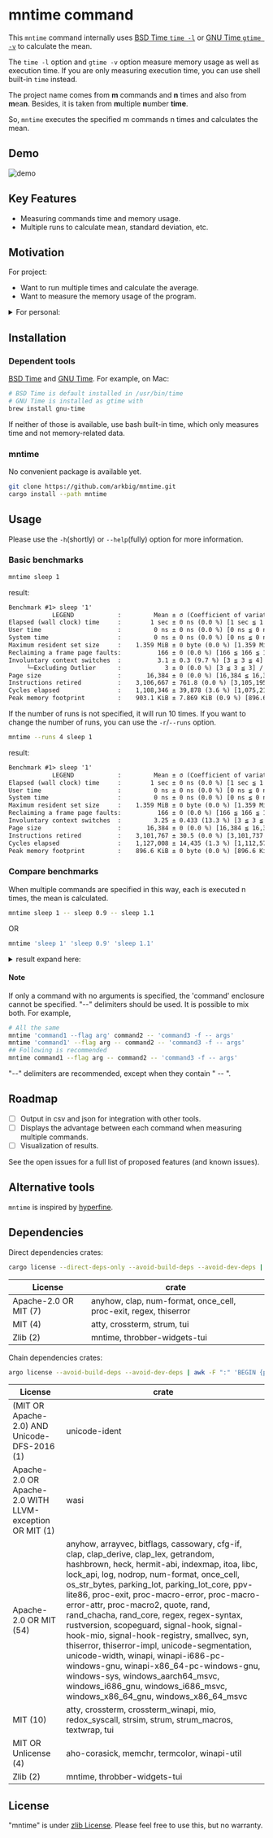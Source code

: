 # mntime command

This `mntime` command internally uses [BSD Time `time -l`][time] or [GNU Time `gtime -v`][gtime] to calculate the mean.

[time]:https://www.freebsd.org/cgi/man.cgi?query=time
[gtime]:https://man7.org/linux/man-pages/man1/time.1.html

The `time -l` option and `gtime -v` option measure memory usage as well as execution time.
If you are only measuring execution time, you can use shell built-in `time` instead.

The project name comes from **m** commands and **n** times and also from **m**ea**n**. Besides, it is taken from **m**ultiple **n**umber **time**.

So, `mntime` executes the specified m commands n times and calculates the mean.

## Demo

![demo](docs/demo.gif)

## Key Features

- Measuring commands time and memory usage.
- Multiple runs to calculate mean, standard deviation, etc.

## Motivation

For project:

- Want to run multiple times and calculate the average.
- Want to measure the memory usage of the program.

<details><summary>For personal:</summary>

- Study the Rust language.
- Learn how to create TUI tool.
- Learn how to use git and GitHub

Yes, I am a new Rustacean, a professional programmer who usually uses C++, C# as language and Perforce for version control.
</details>

## Installation

### Dependent tools

[BSD Time][time] and [GNU Time][gtime]. For example, on Mac:

```sh
# BSD Time is default installed in /usr/bin/time
# GNU Time is installed as gtime with
brew install gnu-time
```

If neither of those is available, use bash built-in time, which only measures time and not memory-related data.

### mntime

No convenient package is available yet.

```sh
git clone https://github.com/arkbig/mntime.git
cargo install --path mntime
```

## Usage

Please use the `-h`(shortly) or `--help`(fully) option for more information.

### Basic benchmarks

```sh
mntime sleep 1
```

result:

```txt
Benchmark #1> sleep '1'
            LEGEND            :         Mean ± σ (Coefficient of variation %) [Min ≦ Median ≦ Max] / Valid count                            
Elapsed (wall clock) time     :        1 sec ± 0 ns (0.0 %) [1 sec ≦ 1 sec ≦ 1 sec] / 10                                                    
User time                     :         0 ns ± 0 ns (0.0 %) [0 ns ≦ 0 ns ≦ 0 ns] / 10
System time                   :         0 ns ± 0 ns (0.0 %) [0 ns ≦ 0 ns ≦ 0 ns] / 10
Maximum resident set size     :    1.359 MiB ± 0 byte (0.0 %) [1.359 MiB ≦ 1.359 MiB ≦ 1.359 MiB] / 10
Reclaiming a frame page faults:          166 ± 0 (0.0 %) [166 ≦ 166 ≦ 166] / 10
Involuntary context switches  :          3.1 ± 0.3 (9.7 %) [3 ≦ 3 ≦ 4] / 10
     └─Excluding Outlier      :            3 ± 0 (0.0 %) [3 ≦ 3 ≦ 3] / 9(-1)
Page size                     :       16,384 ± 0 (0.0 %) [16,384 ≦ 16,384 ≦ 16,384] / 5
Instructions retired          :    3,106,667 ± 761.8 (0.0 %) [3,105,195 ≦ 3,107,013 ≦ 3,107,265] / 5
Cycles elapsed                :    1,108,346 ± 39,878 (3.6 %) [1,075,217 ≦ 1,081,719 ≦ 1,177,488] / 5
Peak memory footprint         :    903.1 KiB ± 7.869 KiB (0.9 %) [896.6 KiB ≦ 896.6 KiB ≦ 912.7 KiB] / 5
```

If the number of runs is not specified, it will run 10 times. If you want to change the number of runs, you can use the `-r`/`--runs` option.

```sh
mntime --runs 4 sleep 1
```

result:

```txt
Benchmark #1> sleep '1'
            LEGEND            :         Mean ± σ (Coefficient of variation %) [Min ≦ Median ≦ Max] / Valid count                            
Elapsed (wall clock) time     :        1 sec ± 0 ns (0.0 %) [1 sec ≦ 1 sec ≦ 1 sec] / 4                                                     
User time                     :         0 ns ± 0 ns (0.0 %) [0 ns ≦ 0 ns ≦ 0 ns] / 4
System time                   :         0 ns ± 0 ns (0.0 %) [0 ns ≦ 0 ns ≦ 0 ns] / 4
Maximum resident set size     :    1.359 MiB ± 0 byte (0.0 %) [1.359 MiB ≦ 1.359 MiB ≦ 1.359 MiB] / 4
Reclaiming a frame page faults:          166 ± 0 (0.0 %) [166 ≦ 166 ≦ 166] / 4
Involuntary context switches  :         3.25 ± 0.433 (13.3 %) [3 ≦ 3 ≦ 4] / 4
Page size                     :       16,384 ± 0 (0.0 %) [16,384 ≦ 16,384 ≦ 16,384] / 2
Instructions retired          :    3,101,767 ± 30.5 (0.0 %) [3,101,737 ≦ 3,101,798 ≦ 3,101,798] / 2
Cycles elapsed                :    1,127,008 ± 14,435 (1.3 %) [1,112,573 ≦ 1,141,444 ≦ 1,141,444] / 2
Peak memory footprint         :    896.6 KiB ± 0 byte (0.0 %) [896.6 KiB ≦ 896.6 KiB ≦ 896.6 KiB] / 2
```

### Compare benchmarks

When multiple commands are specified in this way, each is executed n times, the mean is calculated.

```sh
mntime sleep 1 -- sleep 0.9 -- sleep 1.1
```

OR

```sh
mntime 'sleep 1' 'sleep 0.9' 'sleep 1.1'
```

<details><summary>result expand here:</summary>

```txt
Benchmark #1> sleep '1'
            LEGEND            :         Mean ± σ (Coefficient of variation %) [Min ≦ Median ≦ Max] / Valid count                            
Elapsed (wall clock) time     :        1 sec ± 0 ns (0.0 %) [1 sec ≦ 1 sec ≦ 1 sec] / 10                                                    
User time                     :         0 ns ± 0 ns (0.0 %) [0 ns ≦ 0 ns ≦ 0 ns] / 10
System time                   :         0 ns ± 0 ns (0.0 %) [0 ns ≦ 0 ns ≦ 0 ns] / 10
Maximum resident set size     :    1.359 MiB ± 0 byte (0.0 %) [1.359 MiB ≦ 1.359 MiB ≦ 1.359 MiB] / 10
Reclaiming a frame page faults:        166.3 ± 0.9 (0.5 %) [166 ≦ 166 ≦ 169] / 10
     └─Excluding Outlier      :          166 ± 0 (0.0 %) [166 ≦ 166 ≦ 166] / 9(-1)
Involuntary context switches  :          3.4 ± 0.663 (19.5 %) [3 ≦ 3 ≦ 5] / 10
     └─Excluding Outlier      :        3.222 ± 0.416 (12.9 %) [3 ≦ 3 ≦ 4] / 9(-1)
Page size                     :       16,384 ± 0 (0.0 %) [16,384 ≦ 16,384 ≦ 16,384] / 5
Instructions retired          :    3,105,417 ± 2,386 (0.1 %) [3,102,700 ≦ 3,105,224 ≦ 3,109,298] / 5
Cycles elapsed                :    1,713,440 ± 362,263 (21.1 %) [1,204,750 ≦ 1,835,156 ≦ 2,095,253] / 5
Peak memory footprint         :    896.6 KiB ± 0 byte (0.0 %) [896.6 KiB ≦ 896.6 KiB ≦ 896.6 KiB] / 5
Benchmark #2> sleep '0.9'
            LEGEND            :         Mean ± σ (Coefficient of variation %) [Min ≦ Median ≦ Max] / Valid count                            
Elapsed (wall clock) time     :       900 ms ± 0 ns (0.0 %) [900 ms ≦ 900 ms ≦ 900 ms] / 10                                                 
User time                     :         0 ns ± 0 ns (0.0 %) [0 ns ≦ 0 ns ≦ 0 ns] / 10
System time                   :         0 ns ± 0 ns (0.0 %) [0 ns ≦ 0 ns ≦ 0 ns] / 10
Maximum resident set size     :    1.359 MiB ± 0 byte (0.0 %) [1.359 MiB ≦ 1.359 MiB ≦ 1.359 MiB] / 10
Reclaiming a frame page faults:        166.5 ± 1.025 (0.6 %) [166 ≦ 166 ≦ 169] / 10
     └─Excluding Outlier      :        166.2 ± 0.629 (0.4 %) [166 ≦ 166 ≦ 168] / 9(-1)
Involuntary context switches  :          3.8 ± 0.98 (25.8 %) [3 ≦ 4 ≦ 6] / 10
Page size                     :       16,384 ± 0 (0.0 %) [16,384 ≦ 16,384 ≦ 16,384] / 5
Instructions retired          :    3,104,586 ± 3,725 (0.1 %) [3,099,381 ≦ 3,104,934 ≦ 3,110,136] / 5
Cycles elapsed                :    2,058,486 ± 88,114 (4.3 %) [1,960,047 ≦ 2,059,735 ≦ 2,191,571] / 5
Peak memory footprint         :    896.6 KiB ± 0 byte (0.0 %) [896.6 KiB ≦ 896.6 KiB ≦ 896.6 KiB] / 5
Benchmark #3> sleep '1.1'
            LEGEND            :         Mean ± σ (Coefficient of variation %) [Min ≦ Median ≦ Max] / Valid count                            
Elapsed (wall clock) time     :      1.1 sec ± 0 ns (0.0 %) [1.1 sec ≦ 1.1 sec ≦ 1.1 sec] / 10                                              
User time                     :         0 ns ± 0 ns (0.0 %) [0 ns ≦ 0 ns ≦ 0 ns] / 10
System time                   :         0 ns ± 0 ns (0.0 %) [0 ns ≦ 0 ns ≦ 0 ns] / 10
Maximum resident set size     :    1.367 MiB ± 24 KiB (1.7 %) [1.359 MiB ≦ 1.359 MiB ≦ 1.438 MiB] / 10
     └─Excluding Outlier      :    1.359 MiB ± 0 byte (0.0 %) [1.359 MiB ≦ 1.359 MiB ≦ 1.359 MiB] / 9(-1)
Reclaiming a frame page faults:        166.7 ± 1.792 (1.1 %) [166 ≦ 166 ≦ 172] / 10
     └─Excluding Outlier      :        166.1 ± 0.314 (0.2 %) [166 ≦ 166 ≦ 167] / 9(-1)
Involuntary context switches  :          5.2 ± 2.993 (57.6 %) [3 ≦ 3 ≦ 10] / 10
Page size                     :       16,384 ± 0 (0.0 %) [16,384 ≦ 16,384 ≦ 16,384] / 5
Instructions retired          :    3,122,063 ± 37,238 (1.2 %) [3,098,763 ≦ 3,105,055 ≦ 3,196,271] / 5
Cycles elapsed                :    1,795,267 ± 455,814 (25.4 %) [1,182,997 ≦ 2,098,421 ≦ 2,283,568] / 5
Peak memory footprint         :    912.6 KiB ± 32 KiB (3.5 %) [896.6 KiB ≦ 896.6 KiB ≦ 976.6 KiB] / 5
     └─Excluding Outlier      :    896.6 KiB ± 0 byte (0.0 %) [896.6 KiB ≦ 896.6 KiB ≦ 896.6 KiB] / 4(-1)
```

</details>

#### Note

If only a command with no arguments is specified, the 'command' enclosure cannot be specified. "--" delimiters should be used. It is possible to mix both. For example,

```sh
# All the same
mntime 'command1 --flag arg' command2 -- 'command3 -f -- args'
mntime 'command1' --flag arg -- command2 -- 'command3 -f -- args'
## Following is recommended
mntime command1 --flag arg -- command2 -- 'command3 -f -- args'
```

"--" delimiters are recommended, except when they contain " -- ".

## Roadmap

- [ ] Output in csv and json for integration with other tools.
- [ ] Displays the advantage between each command when measuring multiple commands.
- [ ] Visualization of results.

See the open issues for a full list of proposed features (and known issues).

## Alternative tools

`mntime` is inspired by [hyperfine](https://github.com/sharkdp/hyperfine).

## Dependencies

Direct dependencies crates:

```sh
cargo license --direct-deps-only --avoid-build-deps --avoid-dev-deps | awk -F ":" 'BEGIN {printf "|License|crate|\n|-|-|\n"} {printf "|%s|%s|\n", $1, $2}'
```

|License|crate|
|-|-|
|Apache-2.0 OR MIT (7)| anyhow, clap, num-format, once_cell, proc-exit, regex, thiserror|
|MIT (4)| atty, crossterm, strum, tui|
|Zlib (2)| mntime, throbber-widgets-tui|

Chain dependencies crates:

```sh
argo license --avoid-build-deps --avoid-dev-deps | awk -F ":" 'BEGIN {printf "|License|crate|\n|-|-|\n"} {printf "|%s|%s|\n", $1, $2}'
```

|License|crate|
|-|-|
|(MIT OR Apache-2.0) AND Unicode-DFS-2016 (1)| unicode-ident|
|Apache-2.0 OR Apache-2.0 WITH LLVM-exception OR MIT (1)| wasi|
|Apache-2.0 OR MIT (54)| anyhow, arrayvec, bitflags, cassowary, cfg-if, clap, clap_derive, clap_lex, getrandom, hashbrown, heck, hermit-abi, indexmap, itoa, libc, lock_api, log, nodrop, num-format, once_cell, os_str_bytes, parking_lot, parking_lot_core, ppv-lite86, proc-exit, proc-macro-error, proc-macro-error-attr, proc-macro2, quote, rand, rand_chacha, rand_core, regex, regex-syntax, rustversion, scopeguard, signal-hook, signal-hook-mio, signal-hook-registry, smallvec, syn, thiserror, thiserror-impl, unicode-segmentation, unicode-width, winapi, winapi-i686-pc-windows-gnu, winapi-x86_64-pc-windows-gnu, windows-sys, windows_aarch64_msvc, windows_i686_gnu, windows_i686_msvc, windows_x86_64_gnu, windows_x86_64_msvc|
|MIT (10)| atty, crossterm, crossterm_winapi, mio, redox_syscall, strsim, strum, strum_macros, textwrap, tui|
|MIT OR Unlicense (4)| aho-corasick, memchr, termcolor, winapi-util|
|Zlib (2)| mntime, throbber-widgets-tui|

## License

"mntime" is under [zlib License](./LICENSE). Please feel free to use this, but no warranty.
